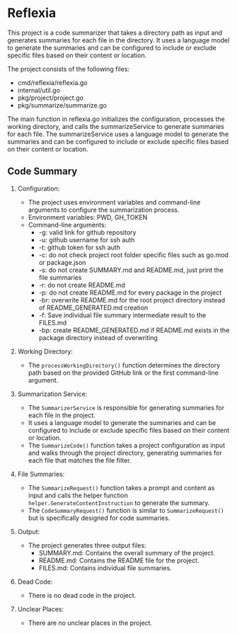 # Reflexia

This project is a code summarizer that takes a directory path as input and generates summaries for each file in the directory. It uses a language model to generate the summaries and can be configured to include or exclude specific files based on their content or location.

The project consists of the following files:

- cmd/reflexia/reflexia.go
- internal/util.go
- pkg/project/project.go
- pkg/summarize/summarize.go

The main function in reflexia.go initializes the configuration, processes the working directory, and calls the summarizeService to generate summaries for each file. The summarizeService uses a language model to generate the summaries and can be configured to include or exclude specific files based on their content or location.

## Code Summary

1. Configuration:
    - The project uses environment variables and command-line arguments to configure the summarization process.
    - Environment variables: PWD, GH_TOKEN
    - Command-line arguments:
        - -g: valid link for github repository
        - -u: github username for ssh auth
        - -t: github token for ssh auth
        - -c: do not check project root folder specific files such as go.mod or package.json
        - -s: do not create SUMMARY.md and README.md, just print the file summaries
        - -r: do not create README.md
        - -p: do not create README.md for every package in the project
        - -br: overwrite README.md for the root project directory instead of README_GENERATED.md creation
        - -f: Save individual file summary intermediate result to the FILES.md
        - -bp: create README_GENERATED.md if README.md exists in the package directory instead of overwriting

2. Working Directory:
    - The `processWorkingDirectory()` function determines the directory path based on the provided GitHub link or the first command-line argument.

3. Summarization Service:
    - The `SummarizerService` is responsible for generating summaries for each file in the project.
    - It uses a language model to generate the summaries and can be configured to include or exclude specific files based on their content or location.
    - The `SummarizeCode()` function takes a project configuration as input and walks through the project directory, generating summaries for each file that matches the file filter.

4. File Summaries:
    - The `SummarizeRequest()` function takes a prompt and content as input and calls the helper function `helper.GenerateContentInstruction` to generate the summary.
    - The `CodeSummaryRequest()` function is similar to `SummarizeRequest()` but is specifically designed for code summaries.

5. Output:
    - The project generates three output files:
        - SUMMARY.md: Contains the overall summary of the project.
        - README.md: Contains the README file for the project.
        - FILES.md: Contains individual file summaries.

6. Dead Code:
    - There is no dead code in the project.

7. Unclear Places:
    - There are no unclear places in the project.

